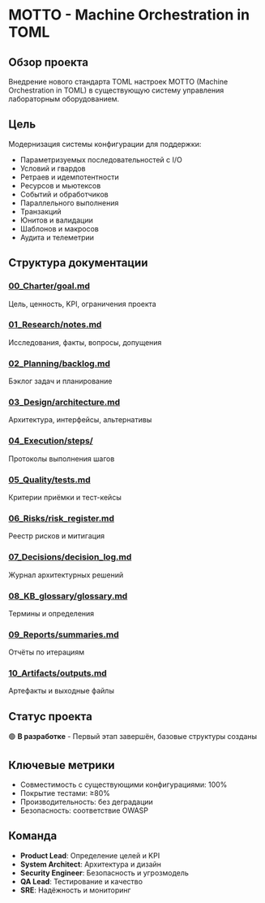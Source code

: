 # MOTTO - Machine Orchestration in TOML

## Обзор проекта

Внедрение нового стандарта TOML настроек MOTTO (Machine Orchestration in TOML) в существующую систему управления лабораторным оборудованием.

## Цель

Модернизация системы конфигурации для поддержки:
- Параметризуемых последовательностей с I/O
- Условий и гвардов
- Ретраев и идемпотентности
- Ресурсов и мьютексов
- Событий и обработчиков
- Параллельного выполнения
- Транзакций
- Юнитов и валидации
- Шаблонов и макросов
- Аудита и телеметрии

## Структура документации

### [00_Charter/goal.md](00_Charter/goal.md)
Цель, ценность, KPI, ограничения проекта

### [01_Research/notes.md](01_Research/notes.md)
Исследования, факты, вопросы, допущения

### [02_Planning/backlog.md](02_Planning/backlog.md)
Бэклог задач и планирование

### [03_Design/architecture.md](03_Design/architecture.md)
Архитектура, интерфейсы, альтернативы

### [04_Execution/steps/](04_Execution/steps/)
Протоколы выполнения шагов

### [05_Quality/tests.md](05_Quality/tests.md)
Критерии приёмки и тест-кейсы

### [06_Risks/risk_register.md](06_Risks/risk_register.md)
Реестр рисков и митигация

### [07_Decisions/decision_log.md](07_Decisions/decision_log.md)
Журнал архитектурных решений

### [08_KB_glossary/glossary.md](08_KB_glossary/glossary.md)
Термины и определения

### [09_Reports/summaries.md](09_Reports/summaries.md)
Отчёты по итерациям

### [10_Artifacts/outputs.md](10_Artifacts/outputs.md)
Артефакты и выходные файлы

## Статус проекта

🟢 **В разработке** - Первый этап завершён, базовые структуры созданы

## Ключевые метрики

- Совместимость с существующими конфигурациями: 100%
- Покрытие тестами: ≥80%
- Производительность: без деградации
- Безопасность: соответствие OWASP

## Команда

- **Product Lead**: Определение целей и KPI
- **System Architect**: Архитектура и дизайн
- **Security Engineer**: Безопасность и угрозмодель
- **QA Lead**: Тестирование и качество
- **SRE**: Надёжность и мониторинг